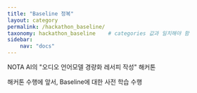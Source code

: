 ```yaml
---
title: "Baseline 정복"
layout: category
permalink: /hackathon_baseline/
taxonomy: hackathon_baseline    # categories 값과 일치해야 함
sidebar:
    nav: "docs"
---
```

NOTA AI의 "오디오 언어모델 경량화 레서피 작성" 해커톤

해커톤 수행에 앞서, Baseline에 대한 사전 학습 수행  

